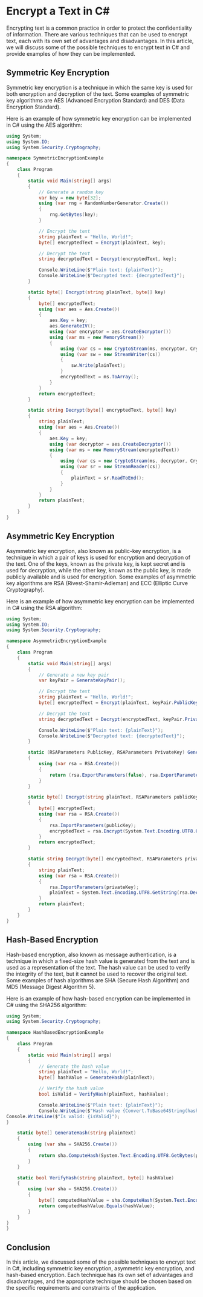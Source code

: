 # Encrypt a Text in C#

Encrypting text is a common practice in order to protect the confidentiality of information. There are various techniques that can be used to encrypt text, each with its own set of advantages and disadvantages. In this article, we will discuss some of the possible techniques to encrypt text in C# and provide examples of how they can be implemented.

## **Symmetric Key Encryption**

Symmetric key encryption is a technique in which the same key is used for both encryption and decryption of the text. Some examples of symmetric key algorithms are AES (Advanced Encryption Standard) and DES (Data Encryption Standard).

Here is an example of how symmetric key encryption can be implemented in C# using the AES algorithm:

```csharp
using System;
using System.IO;
using System.Security.Cryptography;

namespace SymmetricEncryptionExample
{
    class Program
    {
        static void Main(string[] args)
        {
            // Generate a random key
            var key = new byte[32];
            using (var rng = RandomNumberGenerator.Create())
            {
                rng.GetBytes(key);
            }

            // Encrypt the text
            string plainText = "Hello, World!";
            byte[] encryptedText = Encrypt(plainText, key);

            // Decrypt the text
            string decryptedText = Decrypt(encryptedText, key);

            Console.WriteLine($"Plain text: {plainText}");
            Console.WriteLine($"Decrypted text: {decryptedText}");
        }

        static byte[] Encrypt(string plainText, byte[] key)
        {
            byte[] encryptedText;
            using (var aes = Aes.Create())
            {
                aes.Key = key;
                aes.GenerateIV();
                using (var encryptor = aes.CreateEncryptor())
                using (var ms = new MemoryStream())
                {
                    using (var cs = new CryptoStream(ms, encryptor, CryptoStreamMode.Write))
                    using (var sw = new StreamWriter(cs))
                    {
                        sw.Write(plainText);
                    }
                    encryptedText = ms.ToArray();
                }
            }
            return encryptedText;
        }

        static string Decrypt(byte[] encryptedText, byte[] key)
        {
            string plainText;
            using (var aes = Aes.Create())
            {
                aes.Key = key;
                using (var decryptor = aes.CreateDecryptor())
                using (var ms = new MemoryStream(encryptedText))
                {
                    using (var cs = new CryptoStream(ms, decryptor, CryptoStreamMode.Read))
                    using (var sr = new StreamReader(cs))
                    {
                        plainText = sr.ReadToEnd();
                    }
                }
            }
            return plainText;
        }
    }
}
```

## **Asymmetric Key Encryption**

Asymmetric key encryption, also known as public-key encryption, is a technique in which a pair of keys is used for encryption and decryption of the text. One of the keys, known as the private key, is kept secret and is used for decryption, while the other key, known as the public key, is made publicly available and is used for encryption. Some examples of asymmetric key algorithms are RSA (Rivest-Shamir-Adleman) and ECC (Elliptic Curve Cryptography).

Here is an example of how asymmetric key encryption can be implemented in C# using the RSA algorithm:

```csharp
using System;
using System.IO;
using System.Security.Cryptography;

namespace AsymmetricEncryptionExample
{
    class Program
    {
        static void Main(string[] args)
        {
            // Generate a new key pair
            var keyPair = GenerateKeyPair();

            // Encrypt the text
            string plainText = "Hello, World!";
            byte[] encryptedText = Encrypt(plainText, keyPair.PublicKey);

            // Decrypt the text
            string decryptedText = Decrypt(encryptedText, keyPair.PrivateKey);

            Console.WriteLine($"Plain text: {plainText}");
            Console.WriteLine($"Decrypted text: {decryptedText}");
        }

        static (RSAParameters PublicKey, RSAParameters PrivateKey) GenerateKeyPair()
        {
            using (var rsa = RSA.Create())
            {
                return (rsa.ExportParameters(false), rsa.ExportParameters(true));
            }
        }

        static byte[] Encrypt(string plainText, RSAParameters publicKey)
        {
            byte[] encryptedText;
            using (var rsa = RSA.Create())
            {
                rsa.ImportParameters(publicKey);
                encryptedText = rsa.Encrypt(System.Text.Encoding.UTF8.GetBytes(plainText), RSAEncryptionPadding.OaepSHA1);
            }
            return encryptedText;
        }

        static string Decrypt(byte[] encryptedText, RSAParameters privateKey)
        {
            string plainText;
            using (var rsa = RSA.Create())
            {
                rsa.ImportParameters(privateKey);
                plainText = System.Text.Encoding.UTF8.GetString(rsa.Decrypt(encryptedText, RSAEncryptionPadding.OaepSHA1));
            }
            return plainText;
        }
    }
}
```

## **Hash-Based Encryption**

Hash-based encryption, also known as message authentication, is a technique in which a fixed-size hash value is generated from the text and is used as a representation of the text. The hash value can be used to verify the integrity of the text, but it cannot be used to recover the original text. Some examples of hash algorithms are SHA (Secure Hash Algorithm) and MD5 (Message Digest Algorithm 5).

Here is an example of how hash-based encryption can be implemented in C# using the SHA256 algorithm:

```csharp
using System;
using System.Security.Cryptography;

namespace HashBasedEncryptionExample
{
    class Program
    {
        static void Main(string[] args)
        {
            // Generate the hash value
            string plainText = "Hello, World!";
            byte[] hashValue = GenerateHash(plainText);

            // Verify the hash value
            bool isValid = VerifyHash(plainText, hashValue);

            Console.WriteLine($"Plain text: {plainText}");
            Console.WriteLine($"Hash value {Convert.ToBase64String(hashValue)}");
Console.WriteLine($"Is valid: {isValid}");
}

    static byte[] GenerateHash(string plainText)
    {
        using (var sha = SHA256.Create())
        {
            return sha.ComputeHash(System.Text.Encoding.UTF8.GetBytes(plainText));
        }
    }

    static bool VerifyHash(string plainText, byte[] hashValue)
    {
        using (var sha = SHA256.Create())
        {
            byte[] computedHashValue = sha.ComputeHash(System.Text.Encoding.UTF8.GetBytes(plainText));
            return computedHashValue.Equals(hashValue);
        }
    }
}
}
```

## Conclusion

In this article, we discussed some of the possible techniques to encrypt text in C#, including symmetric key encryption, asymmetric key encryption, and hash-based encryption. Each technique has its own set of advantages and disadvantages, and the appropriate technique should be chosen based on the specific requirements and constraints of the application.